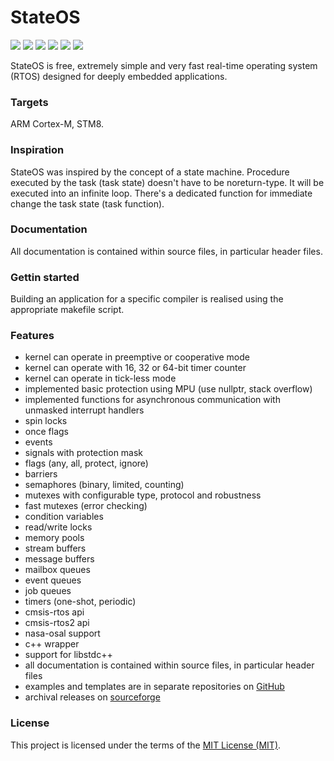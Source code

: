 # StateOS
  [![](https://img.shields.io/github/license/stateos/StateOS.svg?style=flat-square&logo)](https://opensource.org/licenses/MIT)
  [![](https://img.shields.io/github/release/stateos/StateOS.svg?style=flat-square&logo)](https://github.com/stateos/StateOS/releases)
  [![](https://github.com/stateos/StateOS/actions/workflows/test.yml/badge.svg)](https://github.com/stateos/StateOS/actions/workflows/test.yml)
  [![](https://github.com/stateos/StateOS/actions/workflows/example.yml/badge.svg)](https://github.com/stateos/StateOS/actions/workflows/example.yml)
  [![](https://github.com/stateos/StateOS/actions/workflows/libstdc++.yml/badge.svg)](https://github.com/stateos/StateOS/actions/workflows/libstdc++.yml)
  [![](https://github.com/stateos/StateOS/actions/workflows/unit.yml/badge.svg)](https://github.com/stateos/StateOS/actions/workflows/unit.yml)

StateOS is free, extremely simple and very fast real-time operating system (RTOS) designed for deeply embedded applications.

### Targets

ARM Cortex-M, STM8.

### Inspiration

StateOS was inspired by the concept of a state machine. Procedure executed by the task (task state) doesn't have to be noreturn-type. It will be executed into an infinite loop. There's a dedicated function for immediate change the task state (task function).

### Documentation

All documentation is contained within source files, in particular header files.

### Gettin started

Building an application for a specific compiler is realised using the appropriate makefile script.

### Features

- kernel can operate in preemptive or cooperative mode
- kernel can operate with 16, 32 or 64-bit timer counter
- kernel can operate in tick-less mode
- implemented basic protection using MPU (use nullptr, stack overflow)
- implemented functions for asynchronous communication with unmasked interrupt handlers
- spin locks
- once flags
- events
- signals with protection mask
- flags (any, all, protect, ignore)
- barriers
- semaphores (binary, limited, counting)
- mutexes with configurable type, protocol and robustness
- fast mutexes (error checking)
- condition variables
- read/write locks
- memory pools
- stream buffers
- message buffers
- mailbox queues
- event queues
- job queues
- timers (one-shot, periodic)
- cmsis-rtos api
- cmsis-rtos2 api
- nasa-osal support
- c++ wrapper
- support for libstdc++
- all documentation is contained within source files, in particular header files
- examples and templates are in separate repositories on [GitHub](https://github.com/stateos)
- archival releases on [sourceforge](https://sourceforge.net/projects/stateos)

### License

This project is licensed under the terms of the [MIT License (MIT)](https://opensource.org/licenses/MIT).
